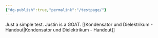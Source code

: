 ```yaml
---
{"dg-publish":true,"permalink":"/testpage/"}
---
```


Just a simple test. Justin is a GOAT. [[Kondensator und Dielektrikum - Handout\|Kondensator und Dielektrikum - Handout]]